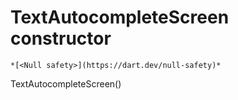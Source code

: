 


# TextAutocompleteScreen constructor




    *[<Null safety>](https://dart.dev/null-safety)*



TextAutocompleteScreen()












